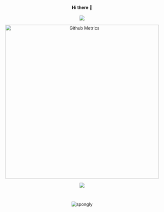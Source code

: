 <h4 align="center">Hi there 👋</h4>

<p align="center">
  <img src="https://github-readme-stats.vercel.app/api?username=spongly"/>
</p>


<p align="center">
<img width="500" src="https://metrics.lecoq.io/spongly" alt="Github Metrics">
</p>  



<p align="center">
<img src=(https://www.buymeacoffee.com/assets/img/custom_images/orange_img.png)](https://www.buymeacoffee.com/spongly)/>
</p>

<br>
<p align="center"><p align="center"> <img src="https://komarev.com/ghpvc/?username=spongly" alt="spongly"/> </p>  </p>
<br>
